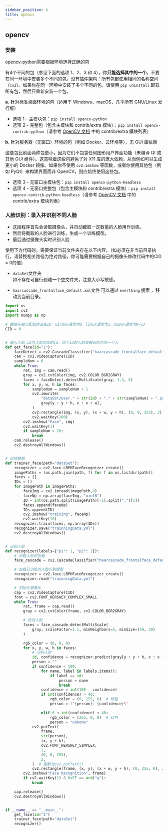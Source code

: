 ```yaml
---
sidebar_position: 4
title: opencv
---
```

## opencv

### 安装

[opencv-python](https://github.com/opencv/opencv-python)需要根据环境选择正确的包

有4个不同的包（参见下面的选项 1、2、3 和 4），你**只能选择其中的一个**。不要在同一环境中安装多个不同的包。没有插件架构：所有包都使用相同的名称空间（`cv2`）。如果你在同一环境中安装了多个不同的包，请使用 ``pip uninstall`` 卸载所有包，然后只重新安装一个包。

**a.** 针对标准桌面环境的包（适用于 Windows、macOS、几乎所有 GNU/Linux 发行版）

- 选项 1 - 主模块包：``pip install opencv-python``
- 选项 2 - 完整包（包含主模块和 contrib/extra 模块）：``pip install opencv-contrib-python``（请参考 [OpenCV 文档](https://docs.opencv.org/master/) 中的 contrib/extra 模块列表）

**b.** 针对服务器（无窗口）环境的包（例如 Docker、云环境等），无 GUI 库依赖

这些包比前面两种包更小，因为它们不包含任何图形用户界面功能（未编译 Qt 或其他 GUI 组件）。这意味着这些包避免了对 X11 库的庞大依赖，从而例如可以生成更小的 Docker 镜像。如果你不使用 `cv2.imshow` 等函数，或者你使用其他包（例如 PyQt）来构建界面而非 OpenCV，则应始终使用这些包。

- 选项 3 - 无窗口主模块包：``pip install opencv-python-headless``
- 选项 4 - 无窗口完整包（包含主模块和 contrib/extra 模块）：``pip install opencv-contrib-python-headless``（请参考 [OpenCV 文档](https://docs.opencv.org/master/) 中的 contrib/extra 模块列表）

### 人脸识别：录入并识别不同人脸

- 这段程序首先会读取摄像头，并自动截取一定数量的人脸用作训练。
- 然后将截取的人脸进行训练，生成一个训练模型。
- 最后通过摄像头实时识别人脸

使用下方代码时，需要保证当前文件夹存在以下内容。（如必须在非当前目录执行，请替换相关路径为绝对路径，你可能需要根据自己的摄像头修改代码中的CID = 0的值）

- `dataSet`文件夹  
如不存在可自行创建一个空文件夹，注意大小写敏感。

- `haarcascade_frontalface_default.xml`文件 可以通过 `everthing` 搜索 ，移动到当前目录。


```python showLineNumbers
import os
import cv2
import numpy as np

# 摄像头被分配到的设备ID，window通常为0，linux通常为1，AIBox通常为9~13
CID = 0


# 输入人脸,id为人脸对应的id，同个id的人脸会被识别为同一个人
def get_face(id="1"):
    faceDetect = cv2.CascadeClassifier("haarcascade_frontalface_default.xml")
    cam = cv2.VideoCapture(CID)
    sampleNum = 0
    while True:
        ret, img = cam.read()
        gray = cv2.cvtColor(img, cv2.COLOR_BGR2GRAY)
        faces = faceDetect.detectMultiScale(gray, 1.3, 5)
        for x, y, w, h in faces:
            sampleNum = sampleNum + 1
            cv2.imwrite(
                "dataSet/User." + str(id) + "." + str(sampleNum) + ".png",
                gray[y : y + h, x : x + w],
            )
            cv2.rectangle(img, (x, y), (x + w, y + h), (0, 0, 255), 2)
            cv2.waitKey(100)
        cv2.imshow("Face", img)
        cv2.waitKey(1)
        if sampleNum > 20:
            break
    cam.release()
    cv2.destroyAllWindows()


# 训练数据
def trainer_face(path="dataSet"):
    recognizer = cv2.face.LBPHFaceRecognizer_create()
    imagePaths = [os.path.join(path, f) for f in os.listdir(path)]
    faces = []
    IDs = []
    for imagePath in imagePaths:
        faceImg = cv2.imread(imagePath,0)
        faceNp = np.array(faceImg, "uint8")
        ID = int(os.path.split(imagePath)[-1].split(".")[1])
        faces.append(faceNp)
        IDs.append(ID)
        cv2.imshow("training", faceNp)
        cv2.waitKey(10)
    recognizer.train(faces, np.array(IDs))
    recognizer.save("trainningData.yml")
    cv2.destroyAllWindows()


# 识别人脸
def recognizer(labels={"p1": 1, "p2": 2}):
    # 加载人脸识别器
    face_cascade = cv2.CascadeClassifier("haarcascade_frontalface_default.xml")

    # 加载已训练的人脸识别模型
    recognizer = cv2.face.LBPHFaceRecognizer_create()
    recognizer.read("trainningData.yml")

    # 初始化摄像头
    cap = cv2.VideoCapture(CID)
    font = cv2.FONT_HERSHEY_COMPLEX_SMALL
    while True:
        ret, frame = cap.read()
        gray = cv2.cvtColor(frame, cv2.COLOR_BGR2GRAY)

        # 检测人脸
        faces = face_cascade.detectMultiScale(
            gray, scaleFactor=1.1, minNeighbors=5, minSize=(30, 30)
        )

        rgb_color = (0, 0, 0)
        for x, y, w, h in faces:
            # 识别人脸
            id, confidence = recognizer.predict(gray[y : y + h, x : x + w])
            person = ""
            if confidence < 100:
                for name, label in labels.items():
                    if label == id:
                        person = name
                        break
                confidence = int(100 - confidence)
                if int(confidence) > 40:
                    rgb_color = (0, 255, 0)  # 绿色
                    person = f"{person}: {confidence}%"

                elif 0 < int(confidence) < 40:
                    rgb_color = (255, 0, 0)  # 红色
                    person = "unkonw"
            cv2.putText(
                frame,
                str(person),
                (x, y + h),
                cv2.FONT_HERSHEY_SIMPLEX,
                1,
                (0, 0, 255),
                2,
            )  # 更新为cv2.putText()
            cv2.rectangle(frame, (x, y), (x + w, y + h), (0, 255, 0), 2)
        cv2.imshow("Face Recognition", frame)
        if cv2.waitKey(1) & 0xFF == ord("q"):
            break

    cap.release()
    cv2.destroyAllWindows()


if __name__ == "__main__":
    get_face(id="1")
    trainer_face(path="dataSet")
    recognizer()
```